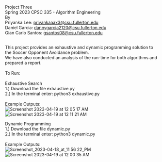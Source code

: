 Project Three <br>
Spring 2023 CPSC 335 - Algorithm Engineering <br>
By <br>
Priyanka Lee: priyankaaax3@csu.fullerton.edu <br>
Daniel Garcia: dannygarcia2120@csu.fullerton.edu <br>
Gian Carlo Santos: gsantos08@csu.fullerton.edu <br>
<br>

This project provides an exhaustive and dynamic programming solution to the Soccer Opponent Avoidance problem. <br>
We have also conducted an analysis of the run-time for both algorithms and prepared a report. <br> 
<br>
To Run: <br>
<br>
Exhaustive Search <br>
1.) Download the file exhaustive.py <br>
2.) In the terminal enter: python3 exhaustive.py <br>
<br>
Example Outputs: <br>
![Screenshot 2023-04-19 at 12 05 17 AM](https://user-images.githubusercontent.com/78058333/232994192-348f2f07-be12-4559-be23-cf82180332ad.jpg)
![Screenshot 2023-04-19 at 12 11 21 AM](https://user-images.githubusercontent.com/78058333/232995683-e50ea296-bef6-402a-a3c9-9e848025acb1.jpg)

Dynamic Programming <br>
1.) Download the file dynamic.py <br>
2.) In the terminal enter: python3 dynamic.py <br>
<br>
Example Outputs: <br>
![Screenshot_2023-04-18_at_11 56 22_PM](https://user-images.githubusercontent.com/78058333/232992572-5e756ce3-abb7-4acd-8e48-8b27ee620932.jpg)
![Screenshot 2023-04-19 at 12 00 35 AM](https://user-images.githubusercontent.com/78058333/232992823-a072ca5c-3865-4913-b2b4-0f33afdc48e4.jpg)
